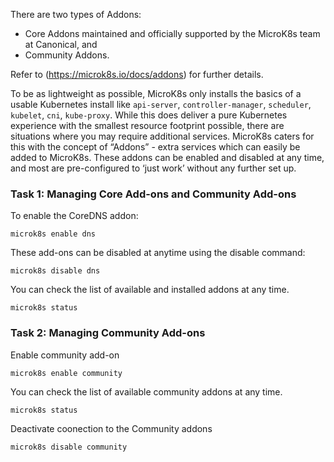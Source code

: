 There are two types of Addons:
* Core Addons maintained and officially supported by the MicroK8s team at Canonical, and
* Community Addons.</br>

Refer to (https://microk8s.io/docs/addons) for further details.

To be as lightweight as possible, MicroK8s only installs the basics of a usable Kubernetes install like `api-server`, `controller-manager`, `scheduler`, `kubelet`, `cni`, `kube-proxy`.
While this does deliver a pure Kubernetes experience with the smallest resource footprint possible, there are situations where you may require additional services. MicroK8s caters for this with the concept of “Addons” - extra services which can easily be added to MicroK8s. These addons can be enabled and disabled at any time, and most are pre-configured to ‘just work’ without any further set up.

### Task 1: Managing Core Add-ons and Community Add-ons
To enable the CoreDNS addon:
```
microk8s enable dns
```
These add-ons can be disabled at anytime using the disable command:
```
microk8s disable dns
```
You can check the list of available and installed addons at any time.
```
microk8s status
```

### Task 2: Managing Community Add-ons
Enable community add-on
```
microk8s enable community
```
You can check the list of available community addons at any time.
```
microk8s status
```
Deactivate coonection to the Community addons
```
microk8s disable community
```
